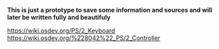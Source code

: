 **This is just a prototype to save some information and sources and will later be written fully and beautifuly**



https://wiki.osdev.org/PS/2_Keyboard
https://wiki.osdev.org/%228042%22_PS/2_Controller